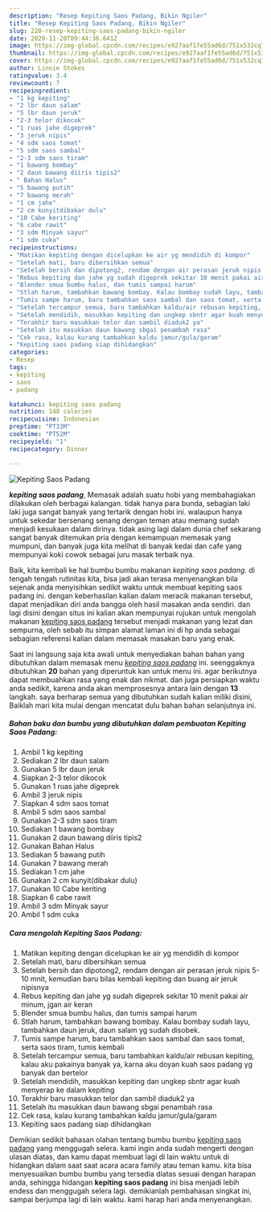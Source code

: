 ```yaml
---
description: "Resep Kepiting Saos Padang, Bikin Ngiler"
title: "Resep Kepiting Saos Padang, Bikin Ngiler"
slug: 220-resep-kepiting-saos-padang-bikin-ngiler
date: 2020-11-20T09:44:36.641Z
image: https://img-global.cpcdn.com/recipes/e927aaf1fe55ad6d/751x532cq70/kepiting-saos-padang-foto-resep-utama.jpg
thumbnail: https://img-global.cpcdn.com/recipes/e927aaf1fe55ad6d/751x532cq70/kepiting-saos-padang-foto-resep-utama.jpg
cover: https://img-global.cpcdn.com/recipes/e927aaf1fe55ad6d/751x532cq70/kepiting-saos-padang-foto-resep-utama.jpg
author: Linnie Stokes
ratingvalue: 3.4
reviewcount: 7
recipeingredient:
- "1 kg kepiting"
- "2 lbr daun salam"
- "5 lbr daun jeruk"
- "2-3 telor dikocok"
- "1 ruas jahe digeprek"
- "3 jeruk nipis"
- "4 sdm saos tomat"
- "5 sdm saos sambal"
- "2-3 sdm saos tiram"
- "1 bawang bombay"
- "2 daun bawang diiris tipis2"
- " Bahan Halus"
- "5 bawang putih"
- "7 bawang merah"
- "1 cm jahe"
- "2 cm kunyitdibakar dulu"
- "10 Cabe keriting"
- "6 cabe rawit"
- "3 sdm Minyak sayur"
- "1 sdm cuka"
recipeinstructions:
- "Matikan kepiting dengan dicelupkan ke air yg mendidih di kompor"
- "Setelah mati, baru dibersihkan semua"
- "Setelah bersih dan dipotong2, rendam dengan air perasan jeruk nipis 5-10 mnit, kemudian baru bilas kembali kepiting dan buang air jeruk nipisnya"
- "Rebus kepiting dan jahe yg sudah digeprek sekitar 10 menit pakai air minum, jgan air keran"
- "Blender smua bumbu halus, dan tumis sampai harum"
- "Stlah harum, tambahkan bawang bombay. Kalau bombay sudah layu, tambahkan daun jeruk, daun salam yg sudah disobek."
- "Tumis sampe harum, baru tambahkan saos sambal dan saos tomat, serta saos tiram, tumis kembali"
- "Setelah tercampur semua, baru tambahkan kaldu/air rebusan kepiting, kalau aku pakainya banyak ya, karna aku doyan kuah saos padang yg banyak dan bertelor"
- "Setelah mendidih, masukkan kepiting dan ungkep sbntr agar kuah menyerap ke dalam kepiting"
- "Terakhir baru masukkan telor dan sambil diaduk2 ya"
- "Setelah itu masukkan daun bawang sbgai penambah rasa"
- "Cek rasa, kalau kurang tambahkan kaldu jamur/gula/garam"
- "Kepiting saos padang siap dihidangkan"
categories:
- Resep
tags:
- kepiting
- saos
- padang

katakunci: kepiting saos padang 
nutrition: 148 calories
recipecuisine: Indonesian
preptime: "PT33M"
cooktime: "PT52M"
recipeyield: "1"
recipecategory: Dinner

---
```



![Kepiting Saos Padang](https://img-global.cpcdn.com/recipes/e927aaf1fe55ad6d/751x532cq70/kepiting-saos-padang-foto-resep-utama.jpg)

<b><i>kepiting saos padang</i></b>, Memasak adalah suatu hobi yang membahagiakan dilakukan oleh berbagai kalangan. tidak hanya para bunda, sebagian laki laki juga sangat banyak yang tertarik dengan hobi ini. walaupun hanya untuk sekedar bersenang senang dengan teman atau memang sudah menjadi kesukaan dalam dirinya. tidak asing lagi dalam dunia chef sekarang sangat banyak ditemukan pria dengan kemampuan memasak yang mumpuni, dan banyak juga kita melihat di banyak kedai dan cafe yang mempunyai koki cowok sebagai juru masak terbaik nya.



Baik, kita kembali ke hal bumbu bumbu makanan <i>kepiting saos padang</i>. di tengah tengah rutinitas kita, bisa jadi akan terasa menyenangkan bila sejenak anda menyisihkan sedikit waktu untuk membuat kepiting saos padang ini. dengan keberhasilan kalian dalam meracik makanan tersebut, dapat menjadikan diri anda bangga oleh hasil masakan anda sendiri. dan lagi disini dengan situs ini kalian akan mempunyai rujukan untuk mengolah makanan <u>kepiting saos padang</u> tersebut menjadi makanan yang lezat dan sempurna, oleh sebab itu simpan alamat laman ini di hp anda sebagai sebagian referensi kalian dalam memasak masakan baru yang enak.


Saat ini langsung saja kita awali untuk menyediakan bahan bahan yang dibutuhkan dalam memasak menu <u><i>kepiting saos padang</i></u> ini. seenggaknya dibutuhkan <b>20</b> bahan yang diperuntuk kan untuk menu ini. agar berikutnya dapat membuahkan rasa yang enak dan nikmat. dan juga persiapkan waktu anda sedikit, karena anda akan memprosesnya antara lain dengan <b>13</b> langkah. saya berharap semua yang dibutuhkan sudah kalian miliki disini, Baiklah mari kita mulai dengan mencatat dulu bahan bahan selanjutnya ini.

<!--inarticleads1-->

##### Bahan baku dan bumbu yang dibutuhkan dalam pembuatan Kepiting Saos Padang:

1. Ambil 1 kg kepiting
1. Sediakan 2 lbr daun salam
1. Gunakan 5 lbr daun jeruk
1. Siapkan 2-3 telor dikocok
1. Gunakan 1 ruas jahe digeprek
1. Ambil 3 jeruk nipis
1. Siapkan 4 sdm saos tomat
1. Ambil 5 sdm saos sambal
1. Gunakan 2-3 sdm saos tiram
1. Sediakan 1 bawang bombay
1. Gunakan 2 daun bawang diiris tipis2
1. Gunakan  Bahan Halus
1. Sediakan 5 bawang putih
1. Gunakan 7 bawang merah
1. Sediakan 1 cm jahe
1. Gunakan 2 cm kunyit(dibakar dulu)
1. Gunakan 10 Cabe keriting
1. Siapkan 6 cabe rawit
1. Ambil 3 sdm Minyak sayur
1. Ambil 1 sdm cuka




<!--inarticleads2-->

##### Cara mengolah Kepiting Saos Padang:

1. Matikan kepiting dengan dicelupkan ke air yg mendidih di kompor
1. Setelah mati, baru dibersihkan semua
1. Setelah bersih dan dipotong2, rendam dengan air perasan jeruk nipis 5-10 mnit, kemudian baru bilas kembali kepiting dan buang air jeruk nipisnya
1. Rebus kepiting dan jahe yg sudah digeprek sekitar 10 menit pakai air minum, jgan air keran
1. Blender smua bumbu halus, dan tumis sampai harum
1. Stlah harum, tambahkan bawang bombay. Kalau bombay sudah layu, tambahkan daun jeruk, daun salam yg sudah disobek.
1. Tumis sampe harum, baru tambahkan saos sambal dan saos tomat, serta saos tiram, tumis kembali
1. Setelah tercampur semua, baru tambahkan kaldu/air rebusan kepiting, kalau aku pakainya banyak ya, karna aku doyan kuah saos padang yg banyak dan bertelor
1. Setelah mendidih, masukkan kepiting dan ungkep sbntr agar kuah menyerap ke dalam kepiting
1. Terakhir baru masukkan telor dan sambil diaduk2 ya
1. Setelah itu masukkan daun bawang sbgai penambah rasa
1. Cek rasa, kalau kurang tambahkan kaldu jamur/gula/garam
1. Kepiting saos padang siap dihidangkan




Demikian sedikit bahasan olahan tentang bumbu bumbu <u>kepiting saos padang</u> yang menggugah selera. kami ingin anda sudah mengerti dengan ulasan diatas, dan kamu dapat membuat lagi di lain waktu untuk di hidangkan dalam saat saat acara acara family atau teman kamu. kita bisa menyesuaikan bumbu bumbu yang tersedia diatas sesuai dengan harapan anda, sehingga hidangan <b>kepiting saos padang</b> ini bisa menjadi lebih endess dan menggugah selera lagi. demikianlah pembahasan singkat ini, sampai berjumpa lagi di lain waktu. kami harap hari anda menyenangkan.
